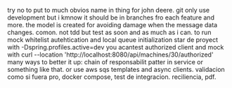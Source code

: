 try no to put to much obvios name in thing for john deere.
git only use development but i kmnow it should be in branches fro each feature and more.
the model is created for avoiding damage when the message data changes. comon.
not tdd but test as soon and as much as i can.
to run mock whitelist autehtication and local queue initialization star de proyect with -Dspring.profiles.active=dev
you acantest authorized client and mock with curl --location 'http://localhost:8080/api/machines/30/authorized'
many ways to better it up: chain of responsabilit patter in service or something like that. or use aws sqs templates and async clients.
validacion como si fuera pro, docker compose, test de integracion. reciliencia, pdf.